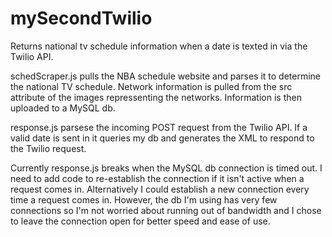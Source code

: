 mySecondTwilio
==============
Returns national tv schedule information when a date is texted in via the Twilio API.

schedScraper.js pulls the NBA schedule website and parses it to determine the national TV schedule.
Network information is pulled from the src attribute of the images repressenting the networks.
Information is then uploaded to a MySQL db.

response.js parsese the incoming POST request from the Twilio API.
If a valid date is sent in it queries my db and generates the XML to respond to the Twilio request.

Currently response.js breaks when the MySQL db connection is timed out. I need to add code to re-establish the connection if it isn't active when a request comes in. Alternatively I could establish a new connection every time a request comes in. However, the db I'm using has very few connections so I'm not worried about running out of bandwidth and I chose to leave the connection open for better speed and ease of use.
